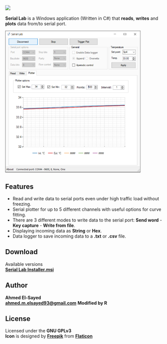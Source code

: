 <img src="/imgs/logo.png" width="290">  


 **Serial Lab** is a Windows application (Written in C#) that **reads**, **writes** and **plots** data from/to serial port.  
 
  
 <img src="/imgs/sc4.png" width="430">
 
## Features
* Read and write data to serial ports even under high traffic load without freezing.
* Serial plotter for up to 5 different channels with useful options for curve fitting.
* There are 3 different modes to write data to the serial port: **Send word** - **Key capture** - **Write from file**.
* Displaying incoming data as **String** or **Hex**.
* Data logger to save incoming data to a **.txt** or **.csv** file.

## Download  
Available versions  
[**Serial Lab Installer.msi**](https://github.com/ramangopalan/Serial-Lab/blob/master/Serial%20Lab%20Installer/Serial%20Lab%20Installer-SetupFiles/Serial%20Lab%20Installer.msi)
## Author 
**Ahmed El-Sayed**  
[**ahmed.m.elsayed93@gmail.com**](mailto:ahmed.m.elsayed93@gmail.com)
**Modified by R**
## License
Licensed under the **GNU GPLv3**  
**Icon** is designed by [**Freepik**](www.freepik.com) from [**Flaticon**](www.flaticon.com)

